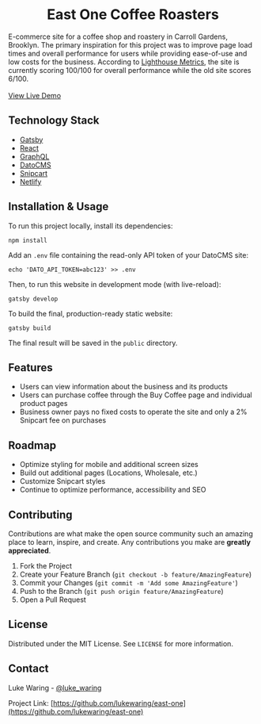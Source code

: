 <h1 align="center">East One Coffee Roasters</h1>

<p>E-commerce site for a coffee shop and roastery in Carroll Gardens, Brooklyn. The primary inspiration for this project was to improve page load times and overall performance for users while providing ease-of-use and low costs for the business. According to <a href="https://lighthouse-metrics.com/">Lighthouse Metrics</a>, the site is currently scoring 100/100 for overall performance while the old site scores 6/100.
    <br/>
    <br/>
    <a href="https://east-one.netlify.app/" align="center">View Live Demo</a>
</p>

## Technology Stack

- [Gatsby](https://gatsbyjs.org/)
- [React](https://reactjs.org/)
- [GraphQL](https://graphql.org/)
- [DatoCMS](https://datocms.com/)
- [Snipcart](https://snipcart.com/)
- [Netlify](https://netlify.com/)

## Installation & Usage

To run this project locally, install its dependencies:

```
npm install
```

Add an `.env` file containing the read-only API token of your DatoCMS site:

```
echo 'DATO_API_TOKEN=abc123' >> .env
```

Then, to run this website in development mode (with live-reload):

```
gatsby develop
```

To build the final, production-ready static website:

```
gatsby build
```

The final result will be saved in the `public` directory.

## Features

- Users can view information about the business and its products
- Users can purchase coffee through the Buy Coffee page and individual product pages
- Business owner pays no fixed costs to operate the site and only a 2% Snipcart fee on purchases

## Roadmap

- Optimize styling for mobile and additional screen sizes
- Build out additional pages (Locations, Wholesale, etc.)
- Customize Snipcart styles
- Continue to optimize performance, accessibility and SEO

## Contributing

Contributions are what make the open source community such an amazing place to learn, inspire, and create. Any contributions you make are **greatly appreciated**.

1. Fork the Project
2. Create your Feature Branch (`git checkout -b feature/AmazingFeature`)
3. Commit your Changes (`git commit -m 'Add some AmazingFeature'`)
4. Push to the Branch (`git push origin feature/AmazingFeature`)
5. Open a Pull Request

## License

Distributed under the MIT License. See `LICENSE` for more information.

## Contact

Luke Waring - [@luke_waring](https://twitter.com/luke_waring)

Project Link: [https://github.com/lukewaring/east-one](https://github.com/lukewaring/east-one)

